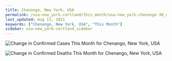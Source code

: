 ```yaml
---
title: Chenango, New York, USA
permalink: /usa-new_york-cortland/this_month/usa-new_york-chenango-30_days.html
last_updated: Aug 13, 2021
keywords: ["Chenango, New York, USA", "This Month"]
sidebar: usa-new_york-cortland_sidebar
---
```


![Change in Confirmed Cases This Month for Chenango, New York, USA](/covid_tracker/images/graphs/usa-new_york-chenango-delta_confirmed-30_days_graph.png)

![Change in Confirmed Deaths This Month for Chenango, New York, USA](/covid_tracker/images/graphs/usa-new_york-chenango-delta_deaths-30_days_graph.png)
